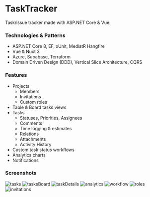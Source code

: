 # TaskTracker
Task/issue tracker made with ASP.NET Core & Vue.
### Technologies & Patterns
* ASP.NET Core 8, EF, xUnit, MediatR Hangfire
* Vue & Nuxt 3
* Azure, Supabase, Terraform
* Domain Driven Design (DDD), Vertical Slice Architecture, CQRS
### Features
* Projects
  * Members
  * Invitations
  * Custom roles
* Table & Board tasks views
* Tasks
  * Statuses, Priorities, Assignees
  * Comments
  * Time logging & estimates
  * Relations
  * Attachments
  * Activity History
* Custom task status workflows
* Analytics charts
* Notifications
### Screenshots
![tasks](https://github.com/user-attachments/assets/c16441aa-1e6d-4192-9ff6-d41d4256d864)
![tasksBoard](https://github.com/user-attachments/assets/a49ea193-3316-4f20-b36c-5d4a24e71ca4)
![taskDetails](https://github.com/user-attachments/assets/bd0ffa4b-ac8a-4de7-81a4-fc28aed6ac9a)
![analytics](https://github.com/user-attachments/assets/25372f10-b240-4a64-a249-6815cf807927)
![workflow](https://github.com/user-attachments/assets/036843b7-523c-4c1e-b631-83a79bfceec1)
![roles](https://github.com/user-attachments/assets/602ff299-e5d2-42f1-b944-1cea5ad26ee5)
![invitations](https://github.com/user-attachments/assets/3c003744-41a9-4082-9b67-718b2de2212a)
